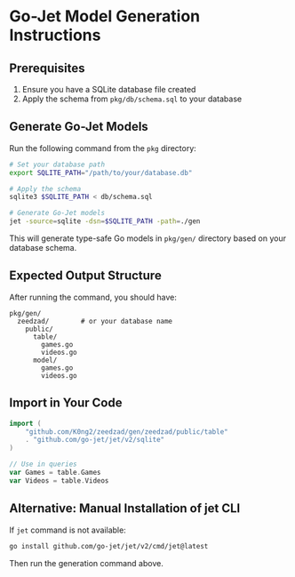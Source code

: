 # Go-Jet Model Generation Instructions

## Prerequisites

1. Ensure you have a SQLite database file created
2. Apply the schema from `pkg/db/schema.sql` to your database

## Generate Go-Jet Models

Run the following command from the `pkg` directory:

```bash
# Set your database path
export SQLITE_PATH="/path/to/your/database.db"

# Apply the schema
sqlite3 $SQLITE_PATH < db/schema.sql

# Generate Go-Jet models
jet -source=sqlite -dsn=$SQLITE_PATH -path=./gen
```

This will generate type-safe Go models in `pkg/gen/` directory based on your database schema.

## Expected Output Structure

After running the command, you should have:

```
pkg/gen/
  zeedzad/        # or your database name
    public/
      table/
        games.go
        videos.go
      model/
        games.go
        videos.go
```

## Import in Your Code

```go
import (
	"github.com/K0ng2/zeedzad/gen/zeedzad/public/table"
	. "github.com/go-jet/jet/v2/sqlite"
)

// Use in queries
var Games = table.Games
var Videos = table.Videos
```

## Alternative: Manual Installation of jet CLI

If `jet` command is not available:

```bash
go install github.com/go-jet/jet/v2/cmd/jet@latest
```

Then run the generation command above.
